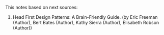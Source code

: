 This notes based on next sources:
1) Head First Design Patterns: A Brain-Friendly Guide. (by Eric Freeman  (Author), Bert Bates  (Author), Kathy Sierra (Author), Elisabeth Robson  (Author))
